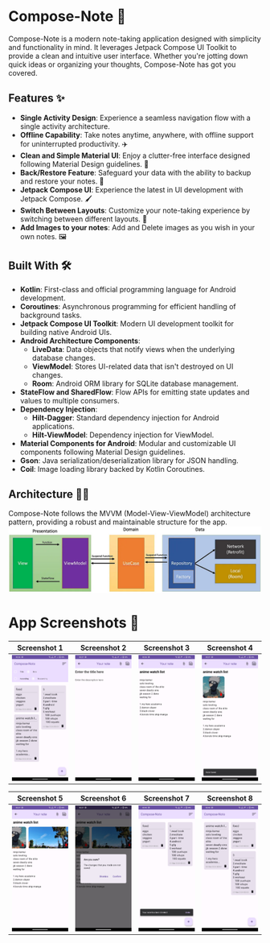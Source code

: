 # Compose-Note 📝

Compose-Note is a modern note-taking application designed with simplicity and functionality in mind. It leverages Jetpack Compose UI Toolkit to provide a clean and intuitive user interface. Whether you're jotting down quick ideas or organizing your thoughts, Compose-Note has got you covered.

## Features ✨

- **Single Activity Design**: Experience a seamless navigation flow with a single activity architecture.
- **Offline Capability**: Take notes anytime, anywhere, with offline support for uninterrupted productivity. ✈️
- **Clean and Simple Material UI**: Enjoy a clutter-free interface designed following Material Design guidelines. 🎨
- **Back/Restore Feature**: Safeguard your data with the ability to backup and restore your notes. 👀
- **Jetpack Compose UI**: Experience the latest in UI development with Jetpack Compose. 🖌
- **Switch Between Layouts**: Customize your note-taking experience by switching between different layouts. 🌟
- **Add Images to your notes**: Add and Delete images as you wish in your own notes. 🖼️

## Built With 🛠

- **Kotlin**: First-class and official programming language for Android development.
- **Coroutines**: Asynchronous programming for efficient handling of background tasks.
- **Jetpack Compose UI Toolkit**: Modern UI development toolkit for building native Android UIs.
- **Android Architecture Components**:
  - **LiveData**: Data objects that notify views when the underlying database changes.
  - **ViewModel**: Stores UI-related data that isn't destroyed on UI changes.
  - **Room**: Android ORM library for SQLite database management.
- **StateFlow and SharedFlow**: Flow APIs for emitting state updates and values to multiple consumers.
- **Dependency Injection**:
  - **Hilt-Dagger**: Standard dependency injection for Android applications.
  - **Hilt-ViewModel**: Dependency injection for ViewModel.
- **Material Components for Android**: Modular and customizable UI components following Material Design guidelines.
- **Gson**: Java serialization/deserialization library for JSON handling.
- **Coil**: Image loading library backed by Kotlin Coroutines.

## Architecture 👷‍♂️

Compose-Note follows the MVVM (Model-View-ViewModel) architecture pattern, providing a robust and maintainable structure for the app.
![MVVM](images/mvvm.png)


# App Screenshots 📱

| Screenshot 1 | Screenshot 2 | Screenshot 3 | Screenshot 4 |
|:-------------:|:-------------:|:-------------:|:-------------:|
| ![Screenshot 1](images/1.jpg) | ![Screenshot 2](images/2.jpg) | ![Screenshot 3](images/3.jpg) | ![Screenshot 4](images/4.jpg) |

| Screenshot 5 | Screenshot 6 | Screenshot 7 | Screenshot 8 |
|:-------------:|:-------------:|:-------------:|:-------------:|
| ![Screenshot 5](images/5.jpg) | ![Screenshot 6](images/6.jpg) | ![Screenshot 7](images/7.jpg) | ![Screenshot 8](images/8.jpg) |
